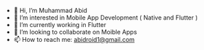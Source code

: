 - 👋 Hi, I’m Muhammad Abid
- 👀 I’m interested in Mobile App Development ( Native and Flutter )
- 🌱 I’m currently working in Flutter
- 💞️ I’m looking to collaborate on Moible Apps
- 📫 How to reach me: abidroid1@gmail.com

<!---
abidroid/abidroid is a ✨ special ✨ repository because its `README.md` (this file) appears on your GitHub profile.
You can click the Preview link to take a look at your changes.
--->
